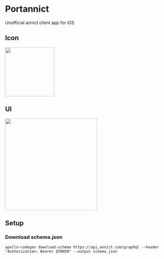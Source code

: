 # Portannict
Unofficial annict client app for iOS

## Icon
<img src="http://i.imgur.com/F3xbXac.png"  width="160">

## UI
<img src="https://raw.githubusercontent.com/touyu/Annict-for-iOS/master/Docs/images/ScreenShot1.PNG" width="300">
<!--
<img src="http://i.imgur.com/LGcivTc.png" width="300">
<img src="http://i.imgur.com/PVPbnHw.png" width="300">
-->

## Setup

### Download schema.json
```
apollo-codegen download-schema https://api.annict.com/graphql --header "Authorization: Bearer $TOKEN" --output schema.json
```
